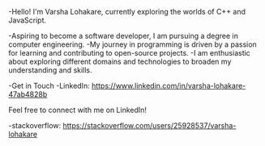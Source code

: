 

-Hello! I'm Varsha Lohakare, currently exploring the worlds of C++ and JavaScript. 

-Aspiring to become a software developer, I am pursuing a degree in computer engineering.
-My journey in programming is driven by a passion for learning and contributing to open-source projects. 
-I am enthusiastic about exploring different domains and technologies to broaden my understanding and skills.

-Get in Touch
-LinkedIn: https://www.linkedin.com/in/varsha-lohakare-47ab4828b

Feel free to connect with me on LinkedIn!

-stackoverflow: https://stackoverflow.com/users/25928537/varsha-lohakare

<!---
varshalohakre/varshalohakre is a ✨ special ✨ repository because its `README.md` (this file) appears on your GitHub profile.
You can click the Preview link to take a look at your changes.
--->
